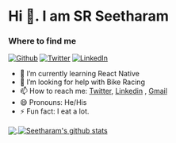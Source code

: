 
# Hi 👋. I am SR Seetharam


<h3>Where to find me</h3>
<p><a href="https://github.com/Seetharam1999" target="_blank"><img alt="Github" src="https://img.shields.io/badge/GitHub-%2312100E.svg?&style=for-the-badge&logo=Github&logoColor=white" /></a> <a href="https://mobile.twitter.com/SRSEETHARAM" target="_blank"><img alt="Twitter" src="https://img.shields.io/badge/twitter-%231DA1F2.svg?&style=for-the-badge&logo=twitter&logoColor=white" /></a> <a href="https://www.linkedin.com/in/seetharam-s-362286146/" target="_blank"><img alt="LinkedIn" src="https://img.shields.io/badge/linkedin-%230077B5.svg?&style=for-the-badge&logo=linkedin&logoColor=white" /></a> 
</p>

- 🌱 I’m currently learning React Native
- 🤔 I’m looking for help with Bike Racing
- 📫 How to reach me: [Twitter](https://mobile.twitter.com/SRSEETHARAM), [Linkedin](https://www.linkedin.com/in/seetharam-s-362286146/) , [Gmail](srseetharam1999@gmail.com)
- 😄 Pronouns: He/His
- ⚡ Fun fact: I eat a lot. 



   

<a href="https://github.com/Seetharam1999">
  <img align="center" src="https://github-readme-stats.vercel.app/api/top-langs/?username=Seetharam1999&theme=light" />
</a>
<a href="https://github.com/Seetharam1999">
 <img align="center" src="https://github-readme-stats.vercel.app/api?username=Seetharam1999&show_icons=true&theme=light&line_height=27" alt="Seetharam's github stats"/>
</a>

